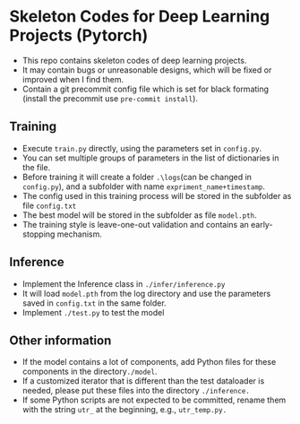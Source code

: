 # Skeleton Codes for Deep Learning Projects (Pytorch)
- This repo contains skeleton codes of deep learning projects.
- It may contain bugs or unreasonable designs, which will be fixed or improved when I find them.
- Contain a git precommit config file which is set for black formating (install the precommit use `pre-commit install`).

## Training
- Execute `train.py` directly, using the parameters set in `config.py`.
- You can set multiple groups of parameters in the list of dictionaries in the file.
- Before training it will create a folder `.\logs`(can be changed in `config.py`), and a subfolder with name `expriment_name+timestamp`.
- The config used in this training process will be stored in the subfolder as file `config.txt`
- The best model will be stored in the subfolder as file `model.pth`.
- The training style is leave-one-out validation and contains an early-stopping mechanism.

## Inference
- Implement the Inference class in `./infer/inference.py`
- It will load `model.pth` from the log directory and use the parameters saved in `config.txt` in the same folder.
- Implement `./test.py` to test the model

## Other information
- If the model contains a lot of components, add Python files for these components in the directory`./model`.
- If a customized iterator that is different than the test dataloader is needed, please put these files into the directory `./inference.`
- If some Python scripts are not expected to be committed, rename them with the string `utr_` at the beginning, e.g., `utr_temp.py.`